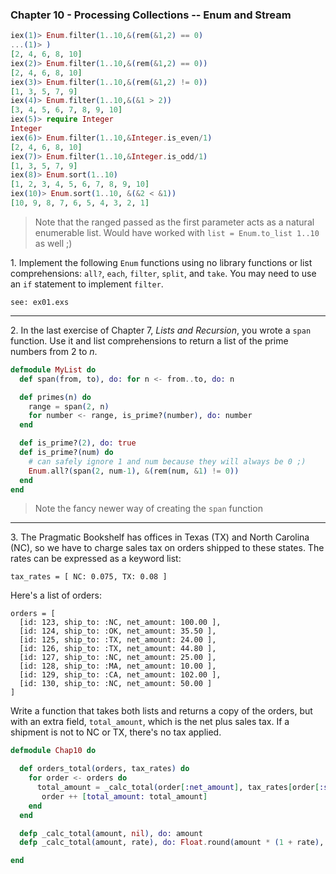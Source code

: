 ### Chapter 10 - Processing Collections -- Enum and Stream

```elixir
iex(1)> Enum.filter(1..10,&(rem(&1,2) == 0)
...(1)> )
[2, 4, 6, 8, 10]
iex(2)> Enum.filter(1..10,&(rem(&1,2) == 0))
[2, 4, 6, 8, 10]
iex(3)> Enum.filter(1..10,&(rem(&1,2) != 0))
[1, 3, 5, 7, 9]
iex(4)> Enum.filter(1..10,&(&1 > 2))
[3, 4, 5, 6, 7, 8, 9, 10]
iex(5)> require Integer
Integer
iex(6)> Enum.filter(1..10,&Integer.is_even/1)
[2, 4, 6, 8, 10]
iex(7)> Enum.filter(1..10,&Integer.is_odd/1)
[1, 3, 5, 7, 9]
iex(8)> Enum.sort(1..10)
[1, 2, 3, 4, 5, 6, 7, 8, 9, 10]
iex(10)> Enum.sort(1..10, &(&2 < &1))
[10, 9, 8, 7, 6, 5, 4, 3, 2, 1]
```
> Note that the ranged passed as the first parameter acts as a natural enumerable list.  Would have worked with `list = Enum.to_list 1..10` as well ;)


1\. Implement the following `Enum` functions using no library functions or list comprehensions: `all?`, `each`, `filter`, `split`, and `take`.  You may need to use an `if` statement to implement `filter`.

```
see: ex01.exs
```

---
2\. In the last exercise of Chapter 7, _Lists and Recursion_, you wrote a `span` function.  Use it and list comprehensions to return a list of the prime numbers from 2 to _n_.

```elixir
defmodule MyList do
  def span(from, to), do: for n <- from..to, do: n

  def primes(n) do
    range = span(2, n)
    for number <- range, is_prime?(number), do: number
  end

  def is_prime?(2), do: true
  def is_prime?(num) do
    # can safely ignore 1 and num because they will always be 0 ;)
    Enum.all?(span(2, num-1), &(rem(num, &1) != 0))
  end
end
```
> Note the fancy newer way of creating the `span` function

---
3\. The Pragmatic Bookshelf has offices in Texas (TX) and North Carolina (NC), so we have to charge sales tax on orders shipped to these states. The rates can be expressed as a keyword list:

`tax_rates = [ NC: 0.075, TX: 0.08 ]`

Here's a list of orders:

```
orders = [
  [id: 123, ship_to: :NC, net_amount: 100.00 ],
  [id: 124, ship_to: :OK, net_amount: 35.50 ],
  [id: 125, ship_to: :TX, net_amount: 24.00 ],
  [id: 126, ship_to: :TX, net_amount: 44.80 ],
  [id: 127, ship_to: :NC, net_amount: 25.00 ],
  [id: 128, ship_to: :MA, net_amount: 10.00 ],
  [id: 129, ship_to: :CA, net_amount: 102.00 ],
  [id: 130, ship_to: :NC, net_amount: 50.00 ]
]
```

Write a function that takes both lists and returns a copy of the orders, but with an extra field, `total_amount`, which is the net plus sales tax.  If a shipment is not to NC or TX, there's no tax applied.

```elixir
defmodule Chap10 do

  def orders_total(orders, tax_rates) do
    for order <- orders do
      total_amount = _calc_total(order[:net_amount], tax_rates[order[:ship_to]])
       order ++ [total_amount: total_amount]
    end
  end

  defp _calc_total(amount, nil), do: amount
  defp _calc_total(amount, rate), do: Float.round(amount * (1 + rate), 2)

end
```
